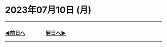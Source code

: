 # 2023年07月10日 (月)

---

### [◀️前日へ](https://github.com/yuasys/chatty-journal/blob/main/2023/07/2023-07-09.md)&emsp;&emsp;&emsp;&emsp;[翌日へ▶️](https://github.com/yuasys/chatty-journal/blob/main/2023/07/2023-07-11.md)

---
